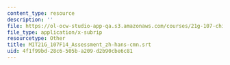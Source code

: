 ```yaml
---
content_type: resource
description: ''
file: https://ol-ocw-studio-app-qa.s3.amazonaws.com/courses/21g-107-chinese-i-streamlined-fall-2014/4f1f99bd28c6505ba209d2b90cbe6c81_MIT21G_107F14_Assessment_zh-hans-cmn.vtt
file_type: application/x-subrip
resourcetype: Other
title: MIT21G_107F14_Assessment_zh-hans-cmn.srt
uid: 4f1f99bd-28c6-505b-a209-d2b90cbe6c81
---
```


